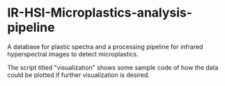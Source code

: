 # IR-HSI-Microplastics-analysis-pipeline
A database for plastic spectra and a processing pipeline for infrared hyperspectral images to detect microplastics.

The script titled "visualization" shows some sample code of how the data could be plotted if further visualization is desired.


